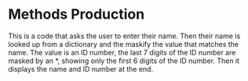 # Methods Production
This is a code that asks the user to enter their name.
Then their name is looked up from a dictionary and the maskify the value that matches the name.
The value is an ID number, the last 7 digits of the ID number are masked by an *, showing only the first 6 digits of the ID number.
Then it displays the name and ID number at the end.

